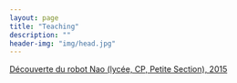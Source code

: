 ```yaml
---
layout: page
title: "Teaching"
description: ""
header-img: "img/head.jpg"
---
```


[Découverte du robot Nao (lycée, CP, Petite Section), 2015](https://www.dropbox.com/scl/fi/r5u6nqjjkyoue4pocmckq/Retour-pratique-robot-Nao-2015.docx?rlkey=9c4u5y0yv7t6hpnmgz7te4ycu&dl=0)